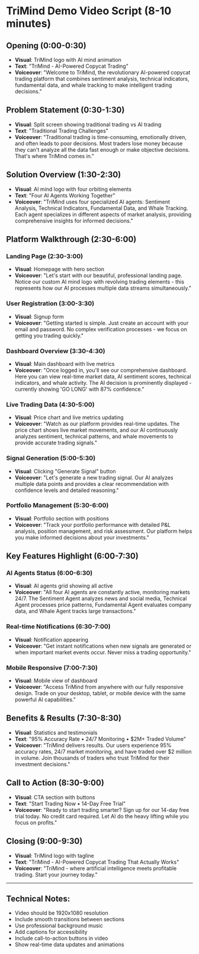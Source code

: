 # TriMind Demo Video Script (8-10 minutes)

## Opening (0:00-0:30)
- **Visual**: TriMind logo with AI mind animation
- **Text**: "TriMind - AI-Powered Copycat Trading"
- **Voiceover**: "Welcome to TriMind, the revolutionary AI-powered copycat trading platform that combines sentiment analysis, technical indicators, fundamental data, and whale tracking to make intelligent trading decisions."

## Problem Statement (0:30-1:30)
- **Visual**: Split screen showing traditional trading vs AI trading
- **Text**: "Traditional Trading Challenges"
- **Voiceover**: "Traditional trading is time-consuming, emotionally driven, and often leads to poor decisions. Most traders lose money because they can't analyze all the data fast enough or make objective decisions. That's where TriMind comes in."

## Solution Overview (1:30-2:30)
- **Visual**: AI mind logo with four orbiting elements
- **Text**: "Four AI Agents Working Together"
- **Voiceover**: "TriMind uses four specialized AI agents: Sentiment Analysis, Technical Indicators, Fundamental Data, and Whale Tracking. Each agent specializes in different aspects of market analysis, providing comprehensive insights for informed decisions."

## Platform Walkthrough (2:30-6:00)

### Landing Page (2:30-3:00)
- **Visual**: Homepage with hero section
- **Voiceover**: "Let's start with our beautiful, professional landing page. Notice our custom AI mind logo with revolving trading elements - this represents how our AI processes multiple data streams simultaneously."

### User Registration (3:00-3:30)
- **Visual**: Signup form
- **Voiceover**: "Getting started is simple. Just create an account with your email and password. No complex verification processes - we focus on getting you trading quickly."

### Dashboard Overview (3:30-4:30)
- **Visual**: Main dashboard with live metrics
- **Voiceover**: "Once logged in, you'll see our comprehensive dashboard. Here you can view real-time market data, AI sentiment scores, technical indicators, and whale activity. The AI decision is prominently displayed - currently showing 'GO LONG' with 87% confidence."

### Live Trading Data (4:30-5:00)
- **Visual**: Price chart and live metrics updating
- **Voiceover**: "Watch as our platform provides real-time updates. The price chart shows live market movements, and our AI continuously analyzes sentiment, technical patterns, and whale movements to provide accurate trading signals."

### Signal Generation (5:00-5:30)
- **Visual**: Clicking "Generate Signal" button
- **Voiceover**: "Let's generate a new trading signal. Our AI analyzes multiple data points and provides a clear recommendation with confidence levels and detailed reasoning."

### Portfolio Management (5:30-6:00)
- **Visual**: Portfolio section with positions
- **Voiceover**: "Track your portfolio performance with detailed P&L analysis, position management, and risk assessment. Our platform helps you make informed decisions about your investments."

## Key Features Highlight (6:00-7:30)

### AI Agents Status (6:00-6:30)
- **Visual**: AI agents grid showing all active
- **Voiceover**: "All four AI agents are constantly active, monitoring markets 24/7. The Sentiment Agent analyzes news and social media, Technical Agent processes price patterns, Fundamental Agent evaluates company data, and Whale Agent tracks large transactions."

### Real-time Notifications (6:30-7:00)
- **Visual**: Notification appearing
- **Voiceover**: "Get instant notifications when new signals are generated or when important market events occur. Never miss a trading opportunity."

### Mobile Responsive (7:00-7:30)
- **Visual**: Mobile view of dashboard
- **Voiceover**: "Access TriMind from anywhere with our fully responsive design. Trade on your desktop, tablet, or mobile device with the same powerful AI capabilities."

## Benefits & Results (7:30-8:30)
- **Visual**: Statistics and testimonials
- **Text**: "95% Accuracy Rate • 24/7 Monitoring • $2M+ Traded Volume"
- **Voiceover**: "TriMind delivers results. Our users experience 95% accuracy rates, 24/7 market monitoring, and have traded over $2 million in volume. Join thousands of traders who trust TriMind for their investment decisions."

## Call to Action (8:30-9:00)
- **Visual**: CTA section with buttons
- **Text**: "Start Trading Now • 14-Day Free Trial"
- **Voiceover**: "Ready to start trading smarter? Sign up for our 14-day free trial today. No credit card required. Let AI do the heavy lifting while you focus on profits."

## Closing (9:00-9:30)
- **Visual**: TriMind logo with tagline
- **Text**: "TriMind - AI-Powered Copycat Trading That Actually Works"
- **Voiceover**: "TriMind - where artificial intelligence meets profitable trading. Start your journey today."

---

## Technical Notes:
- Video should be 1920x1080 resolution
- Include smooth transitions between sections
- Use professional background music
- Add captions for accessibility
- Include call-to-action buttons in video
- Show real-time data updates and animations 